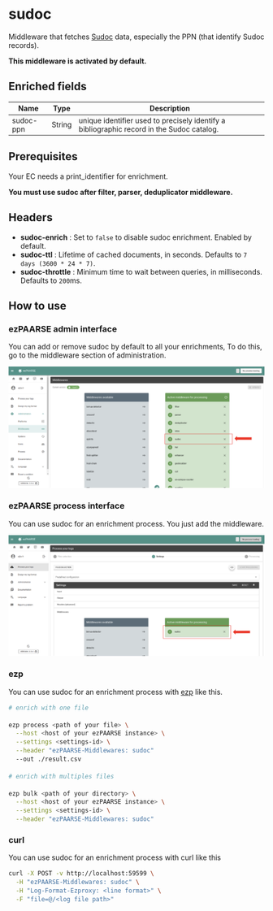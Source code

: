 # sudoc

Middleware that fetches [Sudoc](http://www.sudoc.abes.fr) data, especially the PPN (that identify Sudoc records).

**This middleware is activated by default.**

## Enriched fields

| Name | Type | Description |
| --- | --- | --- |
| sudoc-ppn  | String | unique identifier used to precisely identify a bibliographic record in the Sudoc catalog. |

## Prerequisites

Your EC needs a print_identifier for enrichment. 

**You must use sudoc after filter, parser, deduplicator middleware.**

## Headers

+ **sudoc-enrich** : Set to ``false`` to disable sudoc enrichment. Enabled by default.
+ **sudoc-ttl** : Lifetime of cached documents, in seconds. Defaults to ``7 days (3600 * 24 * 7)``.
+ **sudoc-throttle** : Minimum time to wait between queries, in milliseconds. Defaults to ``200``ms.

## How to use

### ezPAARSE admin interface

You can add or remove sudoc by default to all your enrichments, To do this, go to the middleware section of administration.

![image](./docs/admin-interface.png)

### ezPAARSE process interface

You can use sudoc for an enrichment process. You just add the middleware.

![image](./docs/process-interface.png)

### ezp

You can use sudoc for an enrichment process with [ezp](https://github.com/ezpaarse-project/node-ezpaarse) like this.

```bash
# enrich with one file

ezp process <path of your file> \
  --host <host of your ezPAARSE instance> \
  --settings <settings-id> \
  --header "ezPAARSE-Middlewares: sudoc"
  --out ./result.csv

# enrich with multiples files

ezp bulk <path of your directory> \
  --host <host of your ezPAARSE instance> \
  --settings <settings-id> \
  --header "ezPAARSE-Middlewares: sudoc" 

```

### curl

You can use sudoc for an enrichment process with curl like this

```bash
curl -X POST -v http://localhost:59599 \
  -H "ezPAARSE-Middlewares: sudoc" \
  -H "Log-Format-Ezproxy: <line format>" \
  -F "file=@/<log file path>"

```